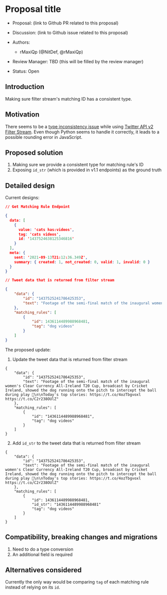 # Proposal title

-   Proposal: (link to Github PR related to this proposal)
-   Discussion: (link to Github issue related to this proposal)
-   Authors:
    -   rMaxiQp (@NitDef, @rMaxiQp)

-   Review Manager: TBD (this will be filled by the review manager)
-   Status: Open

## Introduction

Making sure filter stream's matching ID has a consistent type.


## Motivation

There seems to be a [type inconsistency issue](https://twittercommunity.com/t/filter-stream-returns-invalid-matching-rules/146840/4) while using [Twitter API v2 Filter Stream](https://developer.twitter.com/en/docs/twitter-api/tweets/filtered-stream/introduction). Even though Python seems to handle it correctly, it leads to a possible rounding error in JavaScript.

## Proposed solution

1. Making sure we provide a consistent type for matching rule's ID
2. Exposing `id_str` (which is provided in v1.1 endpoints) as the ground truth

## Detailed design

Current designs:


```.json
// Get Matching Rule Endpoint

{
  data: [
    {
      value: 'cats has:videos',
      tag: 'cats videos',
      id: '1437524638125346816'
    }
  ],
  meta: {
    sent: '2021-09-13T21:12:36.349Z',
    summary: { created: 1, not_created: 0, valid: 1, invalid: 0 }
  }
}
```


```.json
// Tweet data that is returned from filter stream

{
    "data": {
        "id": "1437525241786425353",
        "text": "Footage of the semi-final match of the inaugural women's Clear Currency All-Ireland T20 Cup, broadcast by Cricket Ireland, showed the dog running onto the pitch to intercept the ball during play 🐶\n\nToday's top stories: https://t.co/4ozTbgvoxl https://t.co/C2r238OUlZ"
    },
    "matching_rules": [
        {
            "id": 1436114489988968481,
            "tag": "dog videos"
        }
    ]
}
```

The proposed update:

1. Update the tweet data that is returned from filter stream

```
{
    "data": {
        "id": "1437525241786425353",
        "text": "Footage of the semi-final match of the inaugural women's Clear Currency All-Ireland T20 Cup, broadcast by Cricket Ireland, showed the dog running onto the pitch to intercept the ball during play 🐶\n\nToday's top stories: https://t.co/4ozTbgvoxl https://t.co/C2r238OUlZ"
    },
    "matching_rules": [
        {
            "id": "1436114489988968481",
            "tag": "dog videos"
        }
    ]
}
```

2. Add `id_str` to the tweet data that is returned from filter stream

```
{
    "data": {
        "id": "1437525241786425353",
        "text": "Footage of the semi-final match of the inaugural women's Clear Currency All-Ireland T20 Cup, broadcast by Cricket Ireland, showed the dog running onto the pitch to intercept the ball during play 🐶\n\nToday's top stories: https://t.co/4ozTbgvoxl https://t.co/C2r238OUlZ"
    },
    "matching_rules": [
        {
            "id": 1436114489988968481,
            "id_str": "1436114489988968481"
            "tag": "dog videos"
        }
    ]
}
```

## Compatibility, breaking changes and migrations

1. Need to do a type conversion
2. An additional field is required

## Alternatives considered

Currently the only way would be comparing `tag` of each matching rule instead of relying on its `id`.